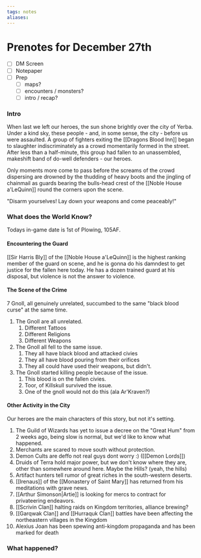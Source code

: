 ```yaml
---
tags: notes
aliases:
---
```


# Prenotes for December 27th
- [ ] DM Screen
- [ ] Notepaper
- [ ] Prep
	- [ ] maps?
	- [ ] encounters / monsters?
	- [ ] intro / recap?

### Intro

When last we left our heroes, the sun shone brightly over the city of Yerba. Under a kind sky, these people - and, in some sense, the city - before us were assaulted. A group of fighters exiting the [[Dragons Blood Inn]] began to slaughter indiscriminately as a crowd momentarily formed in the street. After less than a half-minute, this group had fallen to an unassembled, makeshift band of do-well defenders - our heroes.

Only moments more come to pass before the screams of the crowd dispersing are drowned by the thudding of heavy boots and the jingling of chainmail as guards bearing the bulls-head crest of the [[Noble House a'LeQuinn]] round the corners upon the scene.

"Disarm yourselves! Lay down your weapons and come peaceably!"

### What does the World Know?

Todays in-game date is 1st of Plowing, 105AF.

#### Encountering the Guard
[[Sir Harris Bly]] of the [[Noble House a'LeQuinn]] is the highest ranking member of the guard on scene, and he is gonna do his damndest to get justice for the fallen here today. He has a dozen trained guard at his disposal, but violence is not the answer to violence. 

#### The Scene of the Crime

7 Gnoll, all genuinely unrelated, succumbed to the same "black blood curse" at the same time.

1. The Gnoll are all unrelated.
	1. Different Tattoos
	2. Different Religions
	3. Different Weapons
2. The Gnoll all fell to the same issue.
	1. They all have black blood and attacked civies
	2. They all have blood pouring from their orifices
	3. They all could have used their weapons, but didn't.
3. The Gnoll started killing people because of the issue.
	1. This blood is on the fallen civies.
	2. Toor, of Killskull survived the issue.
	3. One of the gnoll would not do this (ala Ar'Kraven?)



#### Other Activity in the City
Our heroes are the main characters of this story, but not it's setting.

1. The Guild of Wizards has yet to issue a decree on the "Great Hum" from 2 weeks ago, being slow is normal, but we'd like to know what happened.
2. Merchants are scared to move south without protection.
3. Demon Cults are deffo not real guys dont worry :) ([[Demon Lords]])
4. Druids of Terra hold major power, but we don't know where they are, other than somewhere around here. Maybe the Hills? (yeah, the hills)
5. Artifact hunters tell rumor of great riches in the south-western deserts.
6. [[Irenaus]] of the [[Monastery of Saint Mary]] has returned from his meditations with grave news.
7. [[Arthur Simonson|Artie]] is looking for mercs to contract for privateering endeavors.
8. [[Scrivin Clan]] halting raids on Kingdom territories, alliance brewing?
9. [[Garqwak Clan]] and [[Hurraquk Clan]] battles have been affecting the northeastern villages in the Kingdom
10. Alexius Joan has been spewing anti-kingdom propaganda and has been marked for death

### What happened?